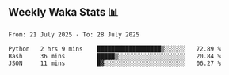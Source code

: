 ## Weekly Waka Stats 📊
<!--START_SECTION:waka-->

```txt
From: 21 July 2025 - To: 28 July 2025

Python   2 hrs 9 mins    ██████████████████▒░░░░░░   72.89 %
Bash     36 mins         █████▒░░░░░░░░░░░░░░░░░░░   20.84 %
JSON     11 mins         █▓░░░░░░░░░░░░░░░░░░░░░░░   06.27 %
```

<!--END_SECTION:waka-->

<!--

Here are some ideas to get you started:

- 🔭 I’m currently working on (way to add branches committed on)
- 🌱 I’m currently learning Web Frameworks and Machine Learning! (Lisp, JS (react & angular), Python, and __)
- 💬 Ask me about ...
- 📫 How to reach me: 
- 😄 Pronouns: He/Him/His
- ⚡ Fun fact: ...

that-recsys-lab
-->
